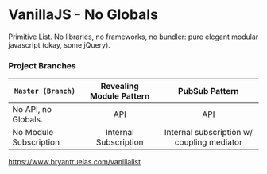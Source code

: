 # VanillaJS - No Globals
Primitive List. No libraries, no frameworks, no bundler: pure elegant modular javascript (okay, some jQuery). 

### Project Branches

| `Master (Branch)` | Revealing Module Pattern |  PubSub Pattern |
|-------------------|:------------------------:|:---------------:|
| No API, no Globals. |        API             |       API       |
| No Module Subscription | Internal Subscription |  Internal subscription w/ coupling mediator |

https://www.bryantruelas.com/vanillalist
